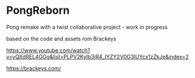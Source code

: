 # PongReborn

Pong remake with a twist
collaborative project - work in progress

based on the code and assets rom Brackeys

https://www.youtube.com/watch?v=yQXdREL4GGg&list=PLPV2KyIb3jR4_IYZY2V0G3IUYcx1zZkJe&index=2

https://brackeys.com/